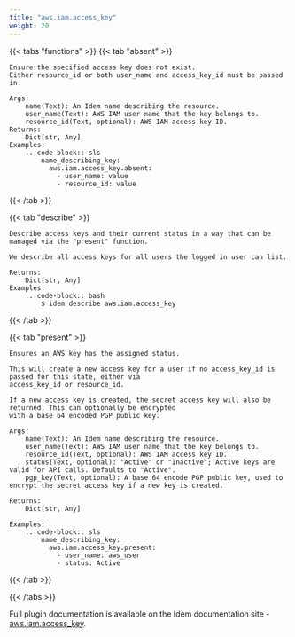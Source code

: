```yaml
---
title: "aws.iam.access_key"
weight: 20
---
```


{{< tabs "functions" >}}
{{< tab "absent" >}}

```
Ensure the specified access key does not exist.
Either resource_id or both user_name and access_key_id must be passed in.

Args:
    name(Text): An Idem name describing the resource.
    user_name(Text): AWS IAM user name that the key belongs to.
    resource_id(Text, optional): AWS IAM access key ID.
Returns:
    Dict[str, Any]
Examples:
    .. code-block:: sls
        name_describing_key:
          aws.iam.access_key.absent:
            - user_name: value
            - resource_id: value
```
{{< /tab >}}

{{< tab "describe" >}}

```
Describe access keys and their current status in a way that can be managed via the "present" function.

We describe all access keys for all users the logged in user can list.

Returns:
    Dict[str, Any]
Examples:
    .. code-block:: bash
        $ idem describe aws.iam.access_key
```
{{< /tab >}}

{{< tab "present" >}}

```
Ensures an AWS key has the assigned status.

This will create a new access key for a user if no access_key_id is passed for this state, either via
access_key_id or resource_id.

If a new access key is created, the secret access key will also be returned. This can optionally be encrypted
with a base 64 encoded PGP public key.

Args:
    name(Text): An Idem name describing the resource.
    user_name(Text): AWS IAM user name that the key belongs to.
    resource_id(Text, optional): AWS IAM access key ID.
    status(Text, optional): "Active" or "Inactive"; Active keys are valid for API calls. Defaults to "Active".
    pgp_key(Text, optional): A base 64 encode PGP public key, used to encrypt the secret access key if a new key is created.

Returns:
    Dict[str, Any]

Examples:
    .. code-block:: sls
        name_describing_key:
          aws.iam.access_key.present:
            - user_name: aws_user
            - status: Active
```
{{< /tab >}}

{{< /tabs >}}


Full plugin documentation is available on the Idem documentation site - [aws.iam.access_key](https://docs.idemproject.io/idem-aws/en/latest/ref/states/iam/access_key.html).
